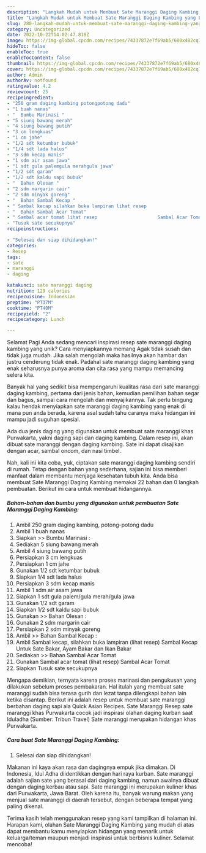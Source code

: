 ```yaml
---
description: "Langkah Mudah untuk Membuat Sate Maranggi Daging Kambing yang Lezat, Mantap"
title: "Langkah Mudah untuk Membuat Sate Maranggi Daging Kambing yang Lezat, Mantap"
slug: 280-langkah-mudah-untuk-membuat-sate-maranggi-daging-kambing-yang-lezat-mantap
category: Uncategorized
date: 2022-10-22T14:02:47.818Z
image: https://img-global.cpcdn.com/recipes/74337872e7f69ab5/680x482cq70/sate-maranggi-daging-kambing-foto-resep-utama.jpg
hideToc: false
enableToc: true
enableTocContent: false
thumbnail: https://img-global.cpcdn.com/recipes/74337872e7f69ab5/680x482cq70/sate-maranggi-daging-kambing-foto-resep-utama.jpg
cover: https://img-global.cpcdn.com/recipes/74337872e7f69ab5/680x482cq70/sate-maranggi-daging-kambing-foto-resep-utama.jpg
author: Admin
authorAv: notfound
ratingvalue: 4.2
reviewcount: 25
recipeingredient:
- "250 gram daging kambing potongpotong dadu"
- "1 buah nanas"
- "  Bumbu Marinasi "
- "5 siung bawang merah"
- "4 siung bawang putih"
- "3 cm lengkuas"
- "1 cm jahe"
- "1/2 sdt ketumbar bubuk"
- "1/4 sdt lada halus"
- "3 sdm kecap manis"
- "1 sdm air asam jawa"
- "1 sdt gula palemgula merahgula jawa"
- "1/2 sdt garam"
- "1/2 sdt kaldu sapi bubuk"
- "  Bahan Olesan "
- "2 sdm margarin cair"
- "2 sdm minyak goreng"
- "  Bahan Sambal Kecap "
- " Sambal kecap silahkan buka lampiran lihat resep                      Sambal Kecap Untuk Sate Bakar Ayam Bakar dan Ikan Bakar"
- "  Bahan Sambal Acar Tomat"
- " Sambal acar tomat lihat resep                      Sambal Acar Tomat"
- "Tusuk sate secukupnya"
recipeinstructions:

- "Selesai dan siap dihidangkan!"
categories:
- Resep
tags:
- sate
- maranggi
- daging

katakunci: sate maranggi daging 
nutrition: 129 calories
recipecuisine: Indonesian
preptime: "PT37M"
cooktime: "PT40M"
recipeyield: "2"
recipecategory: Lunch

---
```



Selamat Pagi Anda sedang mencari inspirasi resep sate maranggi daging kambing yang unik? Cara menyiapkannya memang Agak tidak susah dan tidak juga mudah. Jika salah mengolah maka hasilnya akan hambar dan justru cenderung tidak enak. Padahal sate maranggi daging kambing yang enak seharusnya punya aroma dan cita rasa yang mampu memancing selera kita.


Banyak hal yang sedikit bisa mempengaruhi kualitas rasa dari sate maranggi daging kambing, pertama dari jenis bahan, kemudian pemilihan bahan segar dan bagus, sampai cara mengolah dan menyajikannya. Tak perlu bingung kalau hendak menyiapkan sate maranggi daging kambing yang enak di mana pun anda berada, karena asal sudah tahu caranya maka hidangan ini mampu jadi suguhan spesial.

Ada dua jenis daging yang digunakan untuk membuat sate maranggi khas Purwakarta, yakni daging sapi dan daging kambing. Dalam resep ini, akan dibuat sate maranggi dengan daging kambing. Sate ini dapat disajikan dengan acar, sambal oncom, dan nasi timbel.


Nah, kali ini kita coba, yuk, ciptakan sate maranggi daging kambing sendiri di rumah. Tetap dengan bahan yang sederhana, sajian ini bisa memberi manfaat dalam membantu menjaga kesehatan tubuh kita. Anda bisa membuat Sate Maranggi Daging Kambing memakai 22 bahan dan 0 langkah pembuatan. Berikut ini cara untuk membuat hidangannya.

<!--inarticleads1-->

##### Bahan-bahan dan bumbu yang digunakan untuk pembuatan Sate Maranggi Daging Kambing:

1. Ambil 250 gram daging kambing, potong-potong dadu
1. Ambil 1 buah nanas
1. Siapkan  &gt;&gt; Bumbu Marinasi :
1. Sediakan 5 siung bawang merah
1. Ambil 4 siung bawang putih
1. Persiapkan 3 cm lengkuas
1. Persiapkan 1 cm jahe
1. Gunakan 1/2 sdt ketumbar bubuk
1. Siapkan 1/4 sdt lada halus
1. Persiapkan 3 sdm kecap manis
1. Ambil 1 sdm air asam jawa
1. Siapkan 1 sdt gula palem/gula merah/gula jawa
1. Gunakan 1/2 sdt garam
1. Siapkan 1/2 sdt kaldu sapi bubuk
1. Gunakan  &gt;&gt; Bahan Olesan :
1. Gunakan 2 sdm margarin cair
1. Persiapkan 2 sdm minyak goreng
1. Ambil  &gt;&gt; Bahan Sambal Kecap :
1. Ambil  Sambal kecap, silahkan buka lampiran (lihat resep)                      Sambal Kecap Untuk Sate Bakar, Ayam Bakar dan Ikan Bakar
1. Sediakan  &gt;&gt; Bahan Sambal Acar Tomat
1. Gunakan  Sambal acar tomat (lihat resep)                      Sambal Acar Tomat
1. Siapkan Tusuk sate secukupnya


Mengapa demikian, ternyata karena proses marinasi dan pengukusan yang dilakukan sebelum proses pembakaran. Hal itulah yang membuat sate maranggi sudah bisa terasa gurih dan lezat tanpa dilengkapi bahan lain ketika disantap. Berikut ini adalah resep untuk membuat sate maranggi berbahan daging sapi ala Quick Asian Recipes. Sate Maranggi Resep sate maranggi khas Purwakarta cocok jadi inspirasi olahan daging kurban saat Iduladha (Sumber: Tribun Travel) Sate maranggi merupakan hidangan khas Purwakarta. 

<!--inarticleads2-->

##### Cara buat Sate Maranggi Daging Kambing:


1. Selesai dan siap dihidangkan!

Makanan ini kaya akan rasa dan dagingnya empuk jika dimakan. Di Indonesia, Idul Adha diidentikkan dengan hari raya kurban. Sate maranggi adalah sajian sate yang berasal dari daging kambing, namun awalnya dibuat dengan daging kerbau atau sapi. Sate maranggi ini merupakan kuliner khas dari Purwakarta, Jawa Barat. Oleh karena itu, banyak warung makan yang menjual sate maranggi di daerah tersebut, dengan beberapa tempat yang paling dikenal. 

Terima kasih telah menggunakan resep yang kami tampilkan di halaman ini. Harapan kami, olahan Sate Maranggi Daging Kambing yang mudah di atas dapat membantu kamu menyiapkan hidangan yang menarik untuk keluarga/teman maupun menjadi inspirasi untuk berbisnis kuliner. Selamat mencoba!
